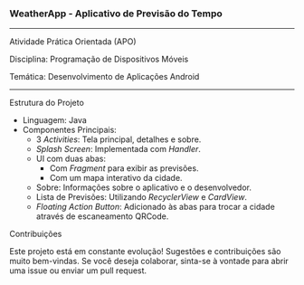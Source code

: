 ### WeatherApp - Aplicativo de Previsão do Tempo
***
Atividade Prática Orientada (APO)

Disciplina: Programação de Dispositivos Móveis

Temática: Desenvolvimento de Aplicações Android
***

Estrutura do Projeto

- Linguagem: Java
- Componentes Principais:
   - 3 *Activities*: Tela principal, detalhes e sobre.
   - *Splash Screen*: Implementada com *Handler*.
   - UI com duas abas:
       - Com *Fragment* para exibir as previsões.
       - Com um mapa interativo da cidade.
   - Sobre: Informações sobre o aplicativo e o desenvolvedor.
   - Lista de Previsões: Utilizando *RecyclerView* e *CardView*.
   - *Floating Action Button*: Adicionado às abas para trocar a cidade através de escaneamento QRCode.

Contribuições

Este projeto está em constante evolução! Sugestões e contribuições são muito bem-vindas. Se você deseja colaborar, sinta-se à vontade para abrir uma issue ou enviar um pull request.
